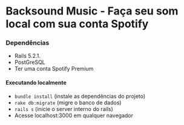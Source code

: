 # Backsound Music - Faça seu som local com sua conta Spotify

### Dependências
- Rails 5.2.1.
- PostGreSQL
- Ter uma conta Spotify Premium

#### Executando localmente
- `bundle install` (instale as dependências do projeto)
- `rake db:migrate` (migre o banco de dados)
- `rails s` (inicie o server interno do rails)
- Acesse localhost:3000 em qualquer navegador
